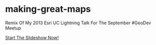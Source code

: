 making-great-maps
=================

Remix Of My 2013 Esri UC Lightning Talk For The September #GeoDev Meetup

[Start The Slideshow Now!](http://jonahadkins.github.io/making-great-maps/)
